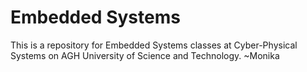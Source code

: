 # Embedded Systems
This is a repository for Embedded Systems classes at Cyber-Physical Systems on AGH University of Science and Technology.
~Monika
